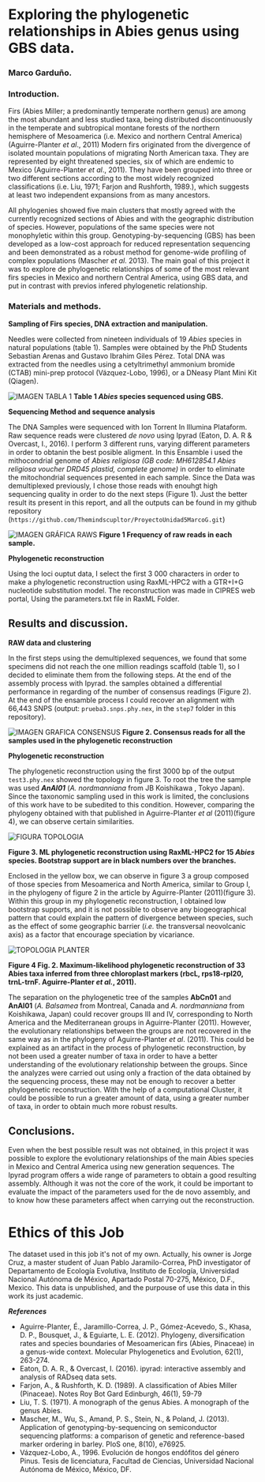 # Exploring the phylogenetic relationships in Abies genus using GBS data.
### Marco Garduño.

### Introduction.

Firs (Abies Miller; a predominantly temperate northern genus) are among the most abundant and less studied taxa, being distributed discontinuously in the temperate and subtropical montane forests of the northern hemisphere of Mesoamerica (i.e. Mexico and northern Central America) (Aguirre-Planter *et al*., 2011) Modern firs originated from the divergence of isolated mountain populations of migrating North American taxa. They are represented by eight threatened species, six of which are endemic to Mexico (Aguirre-Planter *et al*., 2011). They have been grouped into three or two different sections according to the most widely recognized classifications (i.e. Liu, 1971; Farjon and Rushforth, 1989.), which suggests at least two independent expansions from as many ancestors. 

 All phylogenies showed five main clusters that mostly agreed with the currently recognized sections of Abies and with the geographic distribution of species. However, populations of the same species were not monophyletic within this group. Genotyping-by-sequencing (GBS) has been developed as a low-cost approach for reduced representation sequencing and been demonstrated as a robust method for genome-wide profiling of complex populations (Mascher *et al*. 2013). The main goal of this project it was to explore de phylogenetic relationships of some of the most relevant firs species in Mexico and northern Central America, using GBS data, and put in contrast with previos infered phylogenetic relationship.   
 
### Materials and methods.

**Sampling of Firs species, DNA extraction and manipulation.**

Needles were collected from nineteen individuals of 19 *Abies* species in natural populations (table 1). Samples were obtained by the PhD Students Sebastian Arenas and Gustavo Ibrahim Giles Pérez. Total DNA was extracted from the needles using a cetyltrimethyl ammonium bromide (CTAB) mini-prep protocol (Vázquez-Lobo, 1996), or a DNeasy Plant Mini Kit (Qiagen).

![IMAGEN TABLA 1](Tabla1.png)
**Table 1 *Abies* species sequenced using GBS.**

**Sequencing Method and sequence analysis**

The DNA Samples were sequenced with Ion Torrent In Illumina Plataform. Raw sequence reads were clustered *de novo* using Ipyrad (Eaton, D. A. R & Overcast, I., 2016). I perform 3 different runs, varying different parameters in order to obtanin the best posible aligment. In this Ensamble i used the mithocondrial genome of *Abies religiosa (GB code: MH612854.1 Abies religiosa voucher DRD45 plastid, complete genome)* in order to eliminate the mitochondrial sequences presented in each sample. Since the Data was demultiplexed previously, I chose those reads with enouhgt high sequencing quality in order to do the next steps (Figure 1). Just the better result its present in this report, and all the outputs can be found in my github repository (`https://github.com/Themindscupltor/ProyectoUnidad5MarcoG.git`)


![IMAGEN GRÁFICA RAWS](Raw_Graph.png)
**Figure 1 Frequency of raw reads in each sample.** 


**Phylogenetic reconstruction**

Using the loci ouptut data, I select the first 3 000 characters in order to make a phylogenetic reconstruction using RaxML-HPC2 with a GTR+I+G nucleotide substitution model. The reconstruction was made in CIPRES web portal, Using the parameters.txt file in RaxML Folder.

## Results and discussion.

**RAW data and clustering**

In the first steps using the demultiplexed sequences, we found that some specimens did not reach the one million readings scaffold (table 1), so I decided to eliminate them from the following steps. At the end of the assembly process with Ipyrad. the samples obtained a differential performance in regarding of the number of consensus readings (Figure 2). At the end of the ensamble process I could recover an alignment with 66,443 SNPS (output: `prueba3.snps.phy.nex`, in the `step7` folder in this repository). 

![IMAGEN GRAFICA CONSENSUS](Consensus_Graph.jpeg)
**Figure 2. Consensus reads for all the samples used in the phylogenetic reconstruction**

**Phylogenetic reconstruction**

The phylogenetic reconstruction using the first 3000 bp of the output `test3.phy.nex` showed the topology in figure 3. To root the tree the sample was used ***AnAl01*** (*A. nordmanniana* from JB Koishikawa , Tokyo Japan). Since the taxonomic sampling used in this work is limited, the conclusions of this work have to be subedited to this condition. However, comparing the phylogeny obtained with that published in Aguirre-Planter *et al* (2011)(figure 4), we can observe certain similarities.

![FIGURA TOPOLOGIA](Abies.jpg)

**Figure 3. ML phylogenetic reconstruction using RaxML-HPC2 for 15 *Abies* species. Bootstrap support are in black numbers over the branches.**

Enclosed in the yellow box, we can observe in figure 3 a group composed of those species from Mesoamerica and North America, similar to Group I, in the phylogeny of figure 2 in the article by Aguirre-Planter (2011)(figure 3). Within this group in my phylogenetic reconstruction, I obtained low bootstrap supports, and it is not possible to observe any biogeographical pattern that could explain the pattern of divergence between species, such as the effect of some geographic barrier (*i.e.* the transversal neovolcanic axis) as a factor that encourage speciation by vicariance. 

![TOPOLOGIA PLANTER](Planter.png)

**Figure 4 Fig. 2. Maximum-likelihood phylogenetic reconstruction of 33 Abies taxa inferred from three chloroplast markers (rbcL, rps18-rpl20, trnL-trnF. Aguirre-Planter *et al.*, 2011).**


 The separation on the phylogenetic tree of the samples **AbCn01** and **AnAl01** (*A. Balsamea* from Montreal, Canada and *A. nordmanniana* from Koishikawa, Japan) could recover groups III and IV, corresponding to North America and the Mediterranean groups in Aguirre-Planter (2011). However, the evolutionary relationships between the groups are not recovered in the same way as in the phylogeny of Aguirre-Planter *et al*. (2011). This could be explained as an artifact in the process of phylogenetic reconstruction, by not been used a greater number of taxa in order to have a better understanding of  the evolutionary relationship between the groups. Since the analyzes were carried out using only a fraction of the data obtained by the sequencing process, these may not be enough to recover a better phylogenetic reconstruction. With the help of a computational Cluster, it could be possible to run a greater amount of data, using a greater number of taxa, in order to obtain much more robust results.
 
 ## Conclusions. 
 Even when the best possible result was not obtained, in this project it was possible to explore the evolutionary relationships of the main Abies species in Mexico and Central America using new generation sequences. The Ipyrad program offers a wide range of parameters to obtain a good resulting assembly. Although it was not the core of the work, it could be important to evaluate the impact of the parameters used for the de novo assembly, and to know how these parameters affect when carrying out the reconstruction. 
 
 # Ethics of this Job
 The dataset used in this job it's not of my own. Actually, his owner is Jorge Cruz, a master student of Juan Pablo Jaramilo-Correa, PhD investigator of Departamento de Ecología Evolutiva, Instituto de Ecología, Universidad Nacional Autónoma de México, Apartado Postal 70-275, México, D.F., Mexico. This data is unpublished, and the purpouse of use this data in this work its just academic. 
 
 ***References***

* Aguirre-Planter, É., Jaramillo-Correa, J. P., Gómez-Acevedo, S., Khasa, D. P., Bousquet, J., & Eguiarte, L. E. (2012). Phylogeny, diversification rates and species boundaries of Mesoamerican firs (Abies, Pinaceae) in a genus-wide context. Molecular Phylogenetics and Evolution, 62(1), 263-274.
* Eaton, D. A. R., & Overcast, I. (2016). ipyrad: interactive assembly and analysis of RADseq data sets.
* Farjon, A., & Rushforth, K. D. (1989). A classification of Abies Miller (Pinaceae). Notes Roy Bot Gard Edinburgh, 46(1), 59-79
* Liu, T. S. (1971). A monograph of the genus Abies. A monograph of the genus Abies.
* Mascher, M., Wu, S., Amand, P. S., Stein, N., & Poland, J. (2013). Application of genotyping-by-sequencing on semiconductor sequencing platforms: a comparison of genetic and reference-based marker ordering in barley. PloS one, 8(10), e76925.
* Vázquez-Lobo, A., 1996. Evolución de hongos endófitos del género Pinus. Tesis de licenciatura, Facultad de Ciencias, Universidad Nacional Autónoma de México, México, DF.







